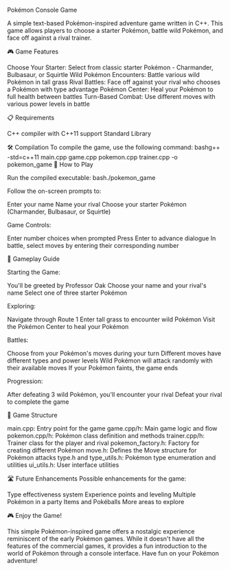 Pokémon Console Game

A simple text-based Pokémon-inspired adventure game written in C++. This game allows players to choose a starter Pokémon, battle wild Pokémon, and face off against a rival trainer.

🎮 Game Features

Choose Your Starter: Select from classic starter Pokémon - Charmander, Bulbasaur, or Squirtle
Wild Pokémon Encounters: Battle various wild Pokémon in tall grass
Rival Battles: Face off against your rival who chooses a Pokémon with type advantage
Pokémon Center: Heal your Pokémon to full health between battles
Turn-Based Combat: Use different moves with various power levels in battle

📋 Requirements

C++ compiler with C++11 support
Standard Library

🛠️ Compilation
To compile the game, use the following command:
bashg++ -std=c++11 main.cpp game.cpp pokemon.cpp trainer.cpp -o pokemon_game
🚀 How to Play

Run the compiled executable:
bash./pokemon_game

Follow the on-screen prompts to:

Enter your name
Name your rival
Choose your starter Pokémon (Charmander, Bulbasaur, or Squirtle)


Game Controls:

Enter number choices when prompted
Press Enter to advance dialogue
In battle, select moves by entering their corresponding number



🎲 Gameplay Guide

Starting the Game:

You'll be greeted by Professor Oak
Choose your name and your rival's name
Select one of three starter Pokémon


Exploring:

Navigate through Route 1
Enter tall grass to encounter wild Pokémon
Visit the Pokémon Center to heal your Pokémon


Battles:

Choose from your Pokémon's moves during your turn
Different moves have different types and power levels
Wild Pokémon will attack randomly with their available moves
If your Pokémon faints, the game ends


Progression:

After defeating 3 wild Pokémon, you'll encounter your rival
Defeat your rival to complete the game



🧩 Game Structure

main.cpp: Entry point for the game
game.cpp/h: Main game logic and flow
pokemon.cpp/h: Pokémon class definition and methods
trainer.cpp/h: Trainer class for the player and rival
pokemon_factory.h: Factory for creating different Pokémon
move.h: Defines the Move structure for Pokémon attacks
type.h and type_utils.h: Pokémon type enumeration and utilities
ui_utils.h: User interface utilities

🛣️ Future Enhancements
Possible enhancements for the game:

Type effectiveness system
Experience points and leveling
Multiple Pokémon in a party
Items and Pokéballs
More areas to explore

🎮 Enjoy the Game!

This simple Pokémon-inspired game offers a nostalgic experience reminiscent of the early Pokémon games. While it doesn't have all the features of the commercial games, it provides a fun introduction to the world of Pokémon through a console interface.
Have fun on your Pokémon adventure!
